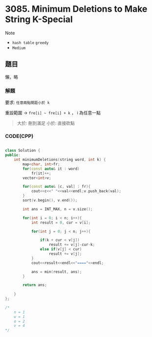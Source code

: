 # 3085. Minimum Deletions to Make String K-Special


>[!note]
>- `hash table` `greedy`
>- `Medium`


## 題目

懶，略

### 解題

要求: `任意兩點間距小於 k`

重設範圍 -> `fre[i] ~ fre[i] + k` ， i 為任意一點

> 大於: 刪到滿足
> 小於: 直接砍點


### CODE(CPP)

```cpp

class Solution {
public:
    int minimumDeletions(string word, int k) {
        map<char, int>fr;
        for(const auto& it : word)
            fr[it]++;
        vector<int>v;

        for(const auto& [c, val] : fr){
            cout<<c<<" "<<val<<endl;v.push_back(val);
        }
        sort(v.begin(), v.end());

        int ans = INT_MAX, n = v.size();

        for(int i = 0; i < n; i++){
            int result = 0, cur = v[i];

            for(int j = 0; j < n; j++){

                if(k + cur < v[j])
                    result += v[j]-cur-k;
                else if(v[j] < cur)
                    result += v[j];
            }
            cout<<result<<endl<<"===="<<endl;

            ans = min(result, ans);
        }

        return ans;
        
    }
};

/*
    n = 1
    w = 1
    o = 2
    v = 4
*/
```